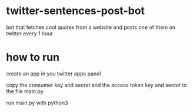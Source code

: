 # twitter-sentences-post-bot
bot that fetches cool quotes from a website and posts one of them on twitter every 1 hour
# how to run
create an app in you twitter apps panel

copy the consumer key and secret and the access token key and secret to the file main.py

run main.py with python3
